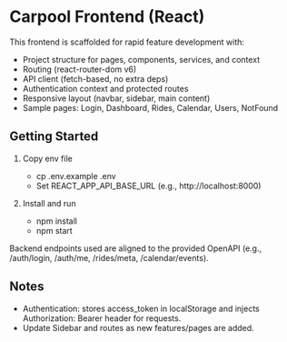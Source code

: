 # Carpool Frontend (React)

This frontend is scaffolded for rapid feature development with:
- Project structure for pages, components, services, and context
- Routing (react-router-dom v6)
- API client (fetch-based, no extra deps)
- Authentication context and protected routes
- Responsive layout (navbar, sidebar, main content)
- Sample pages: Login, Dashboard, Rides, Calendar, Users, NotFound

## Getting Started

1. Copy env file
   - cp .env.example .env
   - Set REACT_APP_API_BASE_URL (e.g., http://localhost:8000)

2. Install and run
   - npm install
   - npm start

Backend endpoints used are aligned to the provided OpenAPI (e.g., /auth/login, /auth/me, /rides/meta, /calendar/events).

## Notes
- Authentication: stores access_token in localStorage and injects Authorization: Bearer header for requests.
- Update Sidebar and routes as new features/pages are added.

